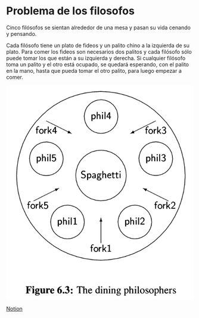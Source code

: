 # Problema de los filosofos

Cinco filósofos se sientan alrededor de una mesa y pasan
su vida cenando y pensando.

Cada filósofo tiene un plato de fideos y un palito chino a la
izquierda de su plato. Para comer los fideos son
necesarios dos palitos y cada filósofo sólo puede tomar
los que están a su izquierda y derecha. Si cualquier
filósofo toma un palito y el otro está ocupado, se quedará
esperando, con el palito en la mano, hasta que pueda
tomar el otro palito, para luego empezar a comer.

![Problema Filosofos](image.png)

[Notion](https://mis-notas.notion.site/Tarea-cbb9e56364964b03894375e12da73bae?pvs=4)
